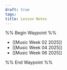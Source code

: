 ```yaml
---
draft: true
tags: 
title: Lesson Notes
---
```


%% Begin Waypoint %%

- [[Music Week 02 2025]]
- [[Music Week 04 2025]]
- [[Music Week 06 2025]]

%% End Waypoint %%

